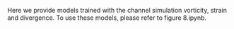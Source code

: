 Here we provide models trained with the channel simulation vorticity, strain and divergence. To use these models, please refer to figure 8.ipynb.